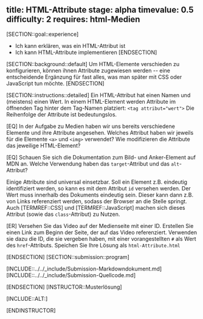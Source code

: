 title: HTML-Attribute
stage: alpha
timevalue: 0.5
difficulty: 2
requires: html-Medien
---
[SECTION::goal::experience]

- Ich kann erklären, was ein HTML-Attribut ist
- Ich kann HTML-Attribute implementieren
[ENDSECTION]


[SECTION::background::default]
Um HTML-Elemente verschieden zu konfigurieren,
können ihnen Attribute zugewiesen werden -- eine entscheidende Ergänzung für fast alles,
was man später mit CSS oder JavaScript tun möchte.
[ENDSECTION]


[SECTION::instructions::detailed]
Ein HTML-Attribut hat einen Namen und (meistens) einen Wert. 
In einem HTML-Element werden Attribute im öffnenden Tag hinter dem Tag-Namen platziert:
`<tag attribut="wert">`
Die Reihenfolge der Attribute ist bedeutungslos.

[EQ] In der Aufgabe zu Medien haben wir uns bereits verschiedene Elemente und ihre Attribute angesehen.
Welches Attribut haben wir jeweils für die Elemente `<a>` und `<img>` verwendet? 
Wie modifizieren die Attribute das jeweilige HTML-Element?

[EQ] Schauen Sie sich die Dokumentation zum Bild- und Anker-Element auf MDN an.
Welche Verwendung haben das `target`-Attribut und das `alt`-Attribut?

Einige Attribute sind universal einsetzbar. 
Soll ein Element z.B. eindeutig identifiziert werden, so kann es mit dem Attribut `id` versehen werden. 
Der Wert muss innerhalb des Dokuments eindeutig sein.
Dieser kann dann z.B. von Links referenziert werden, sodass der Browser an die Stelle springt.
Auch [TERMREF::CSS] und [TERMREF::JavaScript] machen sich dieses Attribut (sowie das `class`-Attribut) zu Nutzen.

[ER] Versehen Sie das Video auf der Medienseite mit einer ID. 
Erstellen Sie einen Link zum Beginn der Seite, der auf das Video referenziert.
Verwenden sie dazu die ID, die sie vergeben haben, mit einer vorangestellten `#` als Wert des `href`-Attributs.
Speichen Sie Ihre Lösung als `html-Attribute.html`


[ENDSECTION]
[SECTION::submission::program]

[INCLUDE::../../_include/Submission-Markdowndokument.md]
[INCLUDE::../../_include/Submission-Quellcode.md]

[ENDSECTION]
[INSTRUCTOR::Musterlösung]

[INCLUDE::ALT:]

[ENDINSTRUCTOR]
